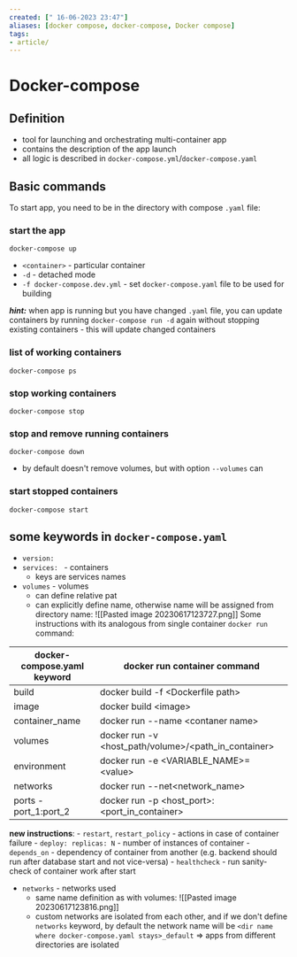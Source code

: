 ```yaml
---
created: [" 16-06-2023 23:47"]
aliases: [docker compose, docker-compose, Docker compose]
tags:
- article/
---
```


# Docker-compose

## Definition
- tool for launching and orchestrating multi-container app
- contains the description of the app launch
- all logic is described in `docker-compose.yml`/`docker-compose.yaml`

## Basic commands
To start app, you need to be in the directory with compose `.yaml` file:
### start the app
`docker-compose up`
- `<container>` - particular container
- `-d` - detached mode
- `-f docker-compose.dev.yml` - set `docker-compose.yaml` file to be used for building

***hint:*** when app is running but you have changed `.yaml` file, you can update containers by running `docker-compose run -d` again without stopping existing containers - this will update changed containers

### list of working containers
`docker-compose ps`

### stop working containers
`docker-compose stop`

### stop and remove running containers
`docker-compose down`
- by default doesn't remove volumes, but with option `--volumes` can 

### start stopped containers
`docker-compose start`


## some keywords in `docker-compose.yaml`

- `version: ` 
- `services: ` - containers
	- keys are services names
- `volumes` - volumes
	- can define relative pat
	- can explicitly define name, otherwise name will be assigned from directory name:
		![[Pasted image 20230617123727.png]]
	Some instructions with its analogous from single container `docker run` command:

| **docker-compose.yaml keyword** | **docker run container command**                     |
| ------------------------------- | ---------------------------------------------------- |
| build                           | docker build -f \<Dockerfile path>                   |
| image                           | docker build \<image>                                |
| container_name                  | docker run --name \<contaner name>                   |
| volumes                         | docker run -v <host_path/volume>/<path_in_container> |
| environment                     | docker run -e <VARIABLE_NAME>=\<value>               |
| networks                        | docker run --net<network_name>                       |
| ports - port_1:port_2                           | docker run -p <host_port>:<port_in_container>        |

**new instructions**:
	- `restart`, `restart_policy` - actions in case of container failure
	- `deploy: replicas: N` - number of instances of container
	- `depends_on` - dependency of container from another (e.g. backend should run after database start and not vice-versa)
	- `healthcheck` - run sanity-check of container work after start

- `networks` - networks used
	- same name definition as with volumes:
		![[Pasted image 20230617123816.png]]
	- custom networks are isolated from each other,  and if we don't define `networks` keyword, by default the network name will be `<dir name where docker-compose.yaml stays>_default` => apps from different directories are isolated